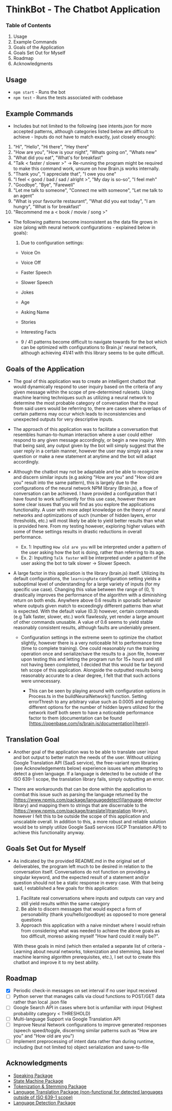 # ThinkBot - The Chatbot Application

### Table of Contents

1. Usage
2. Example Commands
3. Goals of the Application
4. Goals Set Out for Myself
5. Roadmap
6. Acknowledgments

## Usage

- `npm start` - Runs the bot
- `npm test` - Runs the tests associated with codebase

## Example Commands

- Includes but not limited to the following (see intents.json for more accepted patterns, although categories listed below are difficult to achieve - Inputs do not have to match exactly, just closely enough):

1. "Hi", "Hello", "Hi there", "Hey there"
2. "How are you", "How is your night", "Whats going on", "Whats new"
3. "What did you eat", "What's for breakfast"
4. "Talk < faster / slower >" -> Re-running the program might be required to make this command work, unsure on how Brain.js works internally.
5. "Thank you", "I appreciate that", "I owe you one"
6. "I feel < good / bad / sad / alright >", "My day is so-so", "I feel meh"
7. "Goodbye", "Bye", "Farewell"
8. "Let me talk to someone", "Connect me with someone", "Let me talk to an agent"
9. "What is your favourite restaurant", "What did you eat today", "I am hungry", "What is for breakfast"
10. "Recommend me a < book / movie / song >"

- The following patterns become insonsistent as the data file grows in size (along with neural network configurations - explained below in goals):

  1. Due to configuration settings:

  - Voice On
  - Voice Off
  - Faster Speech
  - Slower Speech
  - Jokes
  - Age
  - Asking Name
  - Stories
  - Interesting Facts

  - 9 / 41 patterns become difficult to navigate towards for the bot which can be optimized with configurations to Brain.js' neural network, although achieving 41/41 with this library seems to be quite difficult.

## Goals of the Application

- The goal of this application was to create an intelligent chatbot that would dynamically respond to user inquiry based on the criteria of any given message within the scope of pre-determined rulesets. Using machine learning techniques such as utilizing a neural network to determine the most probable category of conversation that the input from said users would be referring to, there are cases where overlaps of certain patterns may occur which leads to inconsistencies and unexpected outputs for very descriptive inputs.

- The approach of this application was to facilitate a conversation that resembles human-to-human interaction where a user could either respond to any given message accordingly, or begin a new inquiry. With that being said, any output given by the bot will simply suggest that the user reply in a certain manner, however the user may simply ask a new question or make a new statement at anytime and the bot will adapt accordingly.

- Although the chatbot may not be adaptable and be able to recognize and discern similar inputs (e.g asking "How are you" and "How old are you" result into the same pattern), this is largely due to the configurations of the neural network NPM library (Brain.js), a flow of conversation can be achieved. I have provided a configuration that I have found to work sufficiently for this use case, however there are some clear issues that you will find as you explore the applications functionality. A user with more adept knowledge on the theory of neural networks and optimizations of such (number of hidden layers, error thresholds, etc.) will most likely be able to yield better results than what is provided here. From my testing however, exploring higher values with some of these settings results in drastic reductions in overall performance.

  - Ex. 1: Inputting `How old are you` will be interpreted under a pattern of the user asking how the bot is doing, rather than referring to its age.
  - Ex. 2: Inputting `Talk faster` will be interpreted under a pattern of the user asking the bot to talk slower -> Slower Speech.

- A large factor in this application is the library (brain.js) itself. Utilizing its default configurations, the `learningRate` configuration setting yields a suboptimal level of understanding for a large variety of inputs (for my specific use case). Changing this value between the range of (0, 1) drastically improves the performance of the algorithm with a diminishing return on both ends. Anywhere above 0.6 results in sporadic behavior where outputs given match to exceedingly different patterns than what is expected. With the default value (0.3) however, certain commands (e.g Talk faster, slower, etc.) work flawlessly, yet render a large amount of other commands unusable. A value of 0.6 seems to yield stable reasonably consistent results, although faults are undeniably present.

  - Configuration settings in the extreme seem to optimize the chatbot slightly, however there is a very noticeable hit to performance time (time to complete training). One could reasonably run the training operation once and serialize/save the results to a .json file, however upon testing this and letting the program run for 15+ hours and still not having been completed, I decided that this would be far beyond teh scope of this application. Alongside the outputted results being reasonably accurate to a clear degree, I felt that that such actions were unnecessary.

    - This can be seen by playing around with configuration options in Process.ts in the buildNeuralNetwork() function. Setting errorThresh to any arbitrary value such as 0.0005 and exploring different options for the number of hidden layers utilized for the network itself both seem to have a noticeable performance factor to them (documentation can be found [https://openbase.com/js/brain.js/documentation](here)).

## Translation Goal

- Another goal of the application was to be able to translate user input and bot output to better match the needs of the user. Without utilizing Google Translation API (SaaS service), the free-variant npm libraries (see Acknowledgements below) experience issues when attempting to detect a given language. If a language is detected to be outside of the ISO 639-1 scope, the translation library fails, simply outputting an error.

- There are workarounds that can be done within the application to combat this issue such as parsing the language returned by the [https://www.npmjs.com/package/languagedetect](language detector library) and mapping them to strings that are discernable to the [https://www.npmjs.com/package/translate](translation library), however I felt this to be outside the scope of this application and unscalable overall. In addition to this, a more robust and reliable solution would be to simply utilize Google SaaS services (GCP Translation API) to achieve this functionality anyway.

## Goals Set Out for Myself

- As indicated by the provided README.md in the original set of deliverables, the program left much to be desired in relation to the conversation itself. Conversations do not function on providing a singular keyword, and the expected result of a statement and/or question should not be a static response in every case. With that being said, I established a few goals for this application:

  1. Facilitate real conversations where inputs and outputs can vary and still yield results within the same category
  2. Be able to discern messages that would expect a form of personability (thank you/hello/goodbye) as opposed to more general questions
  3. Approach this application with a naive mindset where I would refrain from considering what was needed to achieve the above goals as too difficult, moreso asking myself "How hard could it really be?".

  With these goals in mind (which then entailed a separate list of criteria - Learning about neural networks, tokenization and stemming, base level machine learning algorithm prerequisites, etc.), I set out to create this chatbot and improve it to my best ability.

## Roadmap

- [x] Periodic check-in messages on set interval if no user input received
- [ ] Python server that manages calls via cloud functions to POST/GET data rather than local .json file
- [ ] Google Search API in cases where bot is unfamiliar with input (Highest probability category < THRESHOLD)
- [ ] Multi-language Support via Google Translation API
- [ ] Improve Neural Network configurations to improve generated responses (speech speed/toggle, discerning similar patterns such as "How are you" and "How old are you")
- [ ] Implement preprocessing of intent data rather than during runtime, including (but not limited to) object serialization and save-to-file

## Acknowledgments

- [Speaking Package](https://www.npmjs.com/package/say)
- [State Machine Package](https://www.npmjs.com/package/jssm?activeTab=readme)
- [Tokenization & Stemming Package](https://www.npmjs.com/package/natural)
- [Language Translation Package (non-functional for detected languages outside of ISO 639-1 scope)](https://www.npmjs.com/package/translate)
- [Language Detection Package](https://www.npmjs.com/package/languagedetect)
